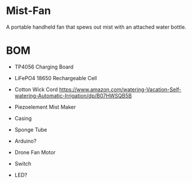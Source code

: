 # Mist-Fan
A portable handheld fan that spews out mist with an attached water bottle.

# BOM
- TP4056 Charging Board
- LiFePO4 18650 Rechargeable Cell
- Cotton Wick Cord https://www.amazon.com/watering-Vacation-Self-watering-Automatic-Irrigation/dp/B07HWSQB5B
  
- Piezoelement Mist Maker
- Casing
- Sponge Tube

- Arduino?
- Drone Fan Motor
- Switch
- LED?
